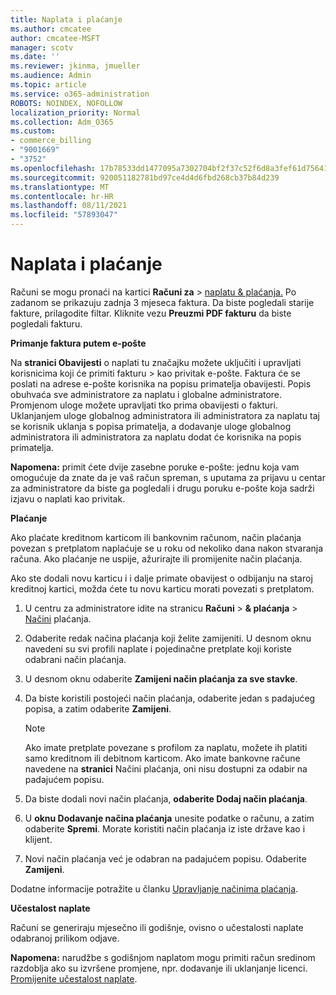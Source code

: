 ```yaml
---
title: Naplata i plaćanje
ms.author: cmcatee
author: cmcatee-MSFT
manager: scotv
ms.date: ''
ms.reviewer: jkinma, jmueller
ms.audience: Admin
ms.topic: article
ms.service: o365-administration
ROBOTS: NOINDEX, NOFOLLOW
localization_priority: Normal
ms.collection: Adm_O365
ms.custom:
- commerce_billing
- "9001669"
- "3752"
ms.openlocfilehash: 17b78533dd1477095a7302704bf2f37c52f6d8a3fef61d756413ce51cc5f200f
ms.sourcegitcommit: 920051182781bd97ce4d4d6fbd268cb37b84d239
ms.translationtype: MT
ms.contentlocale: hr-HR
ms.lasthandoff: 08/11/2021
ms.locfileid: "57893047"
---
```

# <a name="billing-and-payment"></a>Naplata i plaćanje

Računi se mogu pronaći na kartici **Računi za**  >  [naplatu & plaćanja.](https://go.microsoft.com/fwlink/p/?linkid=848039)  Po zadanom se prikazuju zadnja 3 mjeseca faktura.  Da biste pogledali starije fakture, prilagodite filtar.  Kliknite vezu **Preuzmi PDF fakturu** da biste pogledali fakturu.

**Primanje faktura putem e-pošte**

Na **stranici Obavijesti** o naplati tu značajku možete uključiti i upravljati korisnicima koji će primiti fakturu  >  [](https://go.microsoft.com/fwlink/p/?linkid=853212) kao privitak e-pošte.  Faktura će se poslati na adrese e-pošte korisnika na popisu primatelja obavijesti. Popis obuhvaća sve administratore za naplatu i globalne administratore.  Promjenom uloge možete upravljati tko prima obavijesti o fakturi.  Uklanjanjem uloge globalnog administratora ili administratora za naplatu taj se korisnik uklanja s popisa primatelja, a dodavanje uloge globalnog administratora ili administratora za naplatu dodat će korisnika na popis primatelja.

**Napomena:** primit ćete dvije zasebne poruke e-pošte: jednu koja vam omogućuje da znate da je vaš račun spreman, s uputama za prijavu u centar za administratore da biste ga pogledali i drugu poruku e-pošte koja sadrži izjavu o naplati kao privitak.

**Plaćanje**

Ako plaćate kreditnom karticom ili bankovnim računom, način plaćanja povezan s pretplatom naplaćuje se u roku od nekoliko dana nakon stvaranja računa. Ako plaćanje ne uspije, ažurirajte ili promijenite način plaćanja.

Ako ste dodali novu karticu i i dalje primate obavijest o odbijanju na staroj kreditnoj kartici, možda ćete tu novu karticu morati povezati s pretplatom.

1. U centru za administratore idite na stranicu **Računi**  >  **& plaćanja**  >  [Načini](https://go.microsoft.com/fwlink/p/?linkid=2018806) plaćanja.

2. Odaberite redak načina plaćanja koji želite zamijeniti. U desnom oknu navedeni su svi profili naplate i pojedinačne pretplate koji koriste odabrani način plaćanja.

3. U desnom oknu odaberite **Zamijeni način plaćanja za sve stavke**.

4. Da biste koristili postojeći način plaćanja, odaberite jedan s padajućeg popisa, a zatim odaberite **Zamijeni**.

    > [!NOTE]
    > Ako imate pretplate povezane s profilom za naplatu, možete ih platiti samo kreditnom ili debitnom karticom. Ako imate bankovne račune navedene na **stranici** Načini plaćanja, oni nisu dostupni za odabir na padajućem popisu.

5. Da biste dodali novi način plaćanja, **odaberite Dodaj način plaćanja**.

6. U **oknu Dodavanje načina plaćanja** unesite podatke o računu, a zatim odaberite **Spremi**. Morate koristiti način plaćanja iz iste države kao i klijent.

7. Novi način plaćanja već je odabran na padajućem popisu. Odaberite **Zamijeni**.

Dodatne informacije potražite u članku [Upravljanje načinima plaćanja](https://docs.microsoft.com/microsoft-365/commerce/billing-and-payments/manage-payment-methods).

**Učestalost naplate**

Računi se generiraju mjesečno ili godišnje, ovisno o učestalosti naplate odabranoj prilikom odjave.  

**Napomena:** narudžbe s godišnjom naplatom mogu primiti račun sredinom razdoblja ako su izvršene promjene, npr. dodavanje ili uklanjanje licenci. [Promijenite učestalost naplate](https://docs.microsoft.com/microsoft-365/commerce/billing-and-payments/change-payment-frequency).
